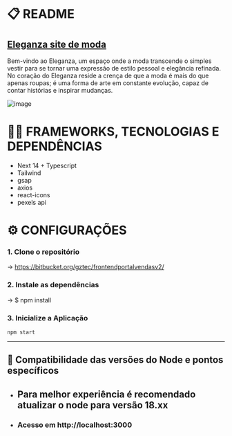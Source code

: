# 📋 README 

## [Eleganza site de moda](https://eleganza-6jmvsrkqf-bammidos-projects.vercel.app/about)

Bem-vindo ao Eleganza, um espaço onde a moda transcende o simples vestir para se tornar uma expressão de estilo pessoal e elegância refinada. No coração do Eleganza reside a crença de que a moda é mais do que apenas roupas; é uma forma de arte em constante evolução, capaz de contar histórias e inspirar mudanças.

![image](https://github.com/bammido/Eleganza/assets/65303066/02d3e8ea-5bce-4b4b-86f9-ff608d8eb3ba)

# 🧑‍💻 FRAMEWORKS, TECNOLOGIAS E DEPENDÊNCIAS 

* Next 14 + Typescript
* Tailwind
* gsap
* axios
* react-icons
* pexels api

# ⚙️ CONFIGURAÇÕES 

### 1. Clone o repositório
→ https://bitbucket.org/gztec/frontendportalvendasv2/
### 2. Instale as dependências
→ $ npm install
### 3. Inicialize a Aplicação
``` npm start ```

---

## 🔁 Compatibilidade das versões do Node e pontos específicos
- Para melhor experiência é recomendado atualizar o node para versão 18.xx
  ---
 
* ### Acesso em http://localhost:3000
